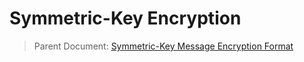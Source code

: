 # Symmetric-Key Encryption

> Parent Document: [Symmetric-Key Message Encryption Format](../symmetric-key-encryption-format.md)
